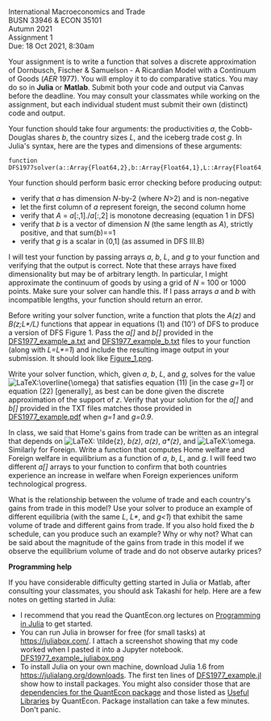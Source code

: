 International Macroeconomics and Trade\
BUSN 33946 & ECON 35101\
Autumn 2021\
Assignment 1\
Due: 18 Oct 2021, 8:30am


Your assignment is to write a function that solves a discrete approximation of Dornbusch, Fischer & Samuelson - A Ricardian Model with a Continuum of Goods (*AER* 1977).
You will employ it to do comparative statics.
You may do so in **Julia** or **Matlab**.
Submit both your code and output via Canvas before the deadline.
You may consult your classmates while working on the assignment, but each individual student must submit their own (distinct) code and output.

Your function should take four arguments:
the productivities *a*,
the Cobb-Douglas shares *b*,
the country sizes *L*,
and
the iceberg trade cost *g*.
In Julia's syntax, here are the types and dimensions of these arguments:
```
function DFS1977solver(a::Array{Float64,2},b::Array{Float64,1},L::Array{Float64,1},g::Float64)
```

Your function should perform basic error checking before producing
output:

-   verify that *a* has dimension *N*-by-2 (where *N*&gt;2) and is
    non-negative
-   let the first column of *a* represent foreign, the second column
    home
-   verify that *A* = *a*\[:,1\]./*a*\[:,2\] is monotone decreasing
    (equation 1 in DFS)
-   verify that *b* is a vector of dimension *N* (the same length as
    *A*), strictly positive, and that sum(*b*)==1
-   verify that *g* is a scalar in (0,1\] (as assumed in DFS III.B)

I will test your function by passing arrays *a*, *b*, *L*, and *g* to your function and verifying that the output is correct.
Note that these arrays have fixed dimensionality but may be of arbitrary length.
In particular, I might approximate the continuum of goods by using a grid of *N* = 100 or 1000 points.
Make sure your solver can handle this.
If I pass arrays *a* and *b* with incompatible lengths, your function should return an error.

Before writing your solver function, write a function that plots the
*A(z)* and *B(z;L\*/L)* functions that appear in equations (1) and (10')
of DFS to produce a version of DFS Figure 1. 
Pass the *a\[\]* and *b\[\]* provided in the [DFS1977\_example\_a.txt](DFS1977_example_a.txt) and [DFS1977\_example\_b.txt](DFS1977_example_b.txt) files to your function (along with *L=L\*=1*) and include the resulting image output in your submission.
It should look like [Figure\_1.png](Figure_1.png).

Write your solver function, which, given *a*, *b*, *L*, and *g*, solves for the value
![LaTeX:\\overline{\\omega}](https://canvas.uchicago.edu/equation_images/%255Coverline%257B%255Comega%257D)
that satisfies equation (11) \[in the case *g=1*\] or equation (22)
\[generally\], as best can be done given the discrete approximation of
the support of *z*. 
Verify that your solution for the *a\[\]* and *b\[\]* provided in the TXT files matches those provided in [DFS1977\_example.pdf](DFS1977_example.pdf) when *g=1* and *g=0.9*.

In class, we said that Home's gains from trade can be written as an
integral that depends on 
![LaTeX: \\tilde{z}](https://canvas.uchicago.edu/equation_images/%255Ctilde%257Bz%257D "\tilde{z}"),
*b(z)*, *a(z)*, *a\*(z)*, and
![LaTeX:\\omega](https://canvas.uchicago.edu/equation_images/%255Comega "\omega").
Similarly for Foreign. 
Write a function that computes Home welfare and Foreign welfare in equilibrium as a function of *a*, *b*, *L*, and *g*.
I will feed two different *a\[\]* arrays to your function to confirm that both countries experience an increase in welfare when Foreign experiences uniform technological progress.

What is the relationship between the volume of trade and each country's
gains from trade in this model?
Use your solver to produce an example of different equilibria (with the same *L*, *L\**, and *g&lt;1*) that exhibit the same volume of trade and different gains from trade.
If you also hold fixed the *b* schedule, can you produce such an example? 
Why or why not?
What can be said about the magnitude of the gains from trade in this model if we observe the equilibrium volume of trade and do not observe autarky prices?

**Programming help**

If you have considerable difficulty getting started in Julia or Matlab, after consulting your classmates, you should ask Takashi for help.
Here are a few notes on getting started in Julia:

-   I recommend that you read the QuantEcon.org lectures on [Programming in Julia](https://lectures.quantecon.org/jl/index_learning_julia.html) to get started.
-   You can run Julia in browser for free (for small tasks) at
    <https://juliabox.com/>.
    I attach a screenshot showing that my code worked when I pasted it into a Jupyter notebook.
    [DFS1977\_example\_juliabox.png](DFS1977_example_juliabox.png)
-   To install Julia on your own machine, download Julia 1.6 from
    <https://julialang.org/downloads>. The first ten lines
    of [DFS1977\_example.jl](DFS1977_example.jl) show how to install packages. 
	You might also consider those that are [dependencies for the QuantEcon package](https://github.com/QuantEcon/QuantEcon.jl/blob/master/REQUIRE) and those listed as [Useful
    Libraries](https://lectures.quantecon.org/jl/julia_libraries.html)
    by QuantEcon.
    Package installation can take a few minutes. Don't panic. 

